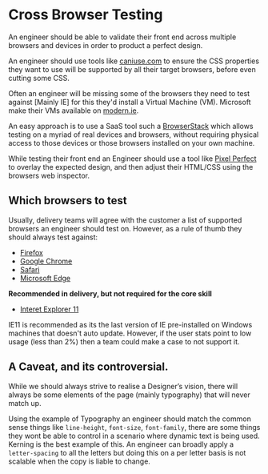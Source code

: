 # Cross Browser Testing

An engineer should be able to validate their front end across multiple browsers and devices in order to product a perfect design.

An engineer should use tools like [caniuse.com](https://caniuse.com/) to ensure the CSS properties they want to use will be supported by all their target browsers, before even cutting some CSS.

Often an engineer will be missing some of the browsers they need to test against [Mainly IE] for this they'd install a Virtual Machine (VM). Microsoft make their VMs available on [modern.ie](https://developer.microsoft.com/en-us/microsoft-edge/tools/vms/). 

An easy approach is to use a SaaS tool such a [BrowserStack](https://www.browserstack.com) which allows testing on a myriad of real devices and browsers, without requiring physical access to those devices or those browsers installed on your own machine.

While testing their front end an Engineer should use a tool like [Pixel Perfect](http://www.welldonecode.com/perfectpixel/) to overlay the expected design, and then adjust their HTML/CSS using the browsers web inspector.

## Which browsers to test

Usually, delivery teams will agree with the customer a list of supported browsers an engineer should test on. However, as a rule of thumb they should always test against:

- [Firefox](https://www.mozilla.org/en-GB/firefox/new/)
- [Google Chrome](https://www.google.co.uk/chrome/)
- [Safari](https://support.apple.com/en-us/HT204416)
- [Microsoft Edge](https://www.microsoft.com/en-gb/windows/microsoft-edge)

**Recommended in delivery, but not required for the core skill**

- [Interet Explorer 11](https://www.microsoft.com/en-gb/download/internet-explorer-11-for-windows-7-details.aspx)

IE11 is recommended as its the last version of IE pre-installed on Windows machines that doesn't auto update. However, if the user stats point to low usage (less than 2%) then a team could make a case to not support it.

## A Caveat, and its controversial.

While we should always strive to realise a Designer’s vision, there will always be some elements of the page (mainly typography) that will never match up.

Using the example of Typography an engineer should match the common sense things like `line-height`, `font-size`, `font-family`, there are some things they wont be able to control in a scenario where dynamic text is being used. Kerning is the best example of this. An engineer can broadly apply a `letter-spacing` to all the letters but doing this on a per letter basis is not scalable when the copy is liable to change.
